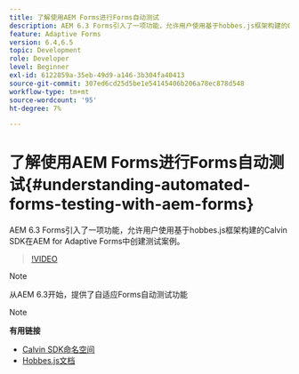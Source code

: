 ```yaml
---
title: 了解使用AEM Forms进行Forms自动测试
description: AEM 6.3 Forms引入了一项功能，允许用户使用基于hobbes.js框架构建的Calvin SDK在AEM for Adaptive Forms中创建测试案例
feature: Adaptive Forms
version: 6.4,6.5
topic: Development
role: Developer
level: Beginner
exl-id: 6122859a-35eb-49d9-a146-3b304fa40413
source-git-commit: 307ed6cd25d5be1e54145406b206a78ec878d548
workflow-type: tm+mt
source-wordcount: '95'
ht-degree: 7%

---
```


# 了解使用AEM Forms进行Forms自动测试{#understanding-automated-forms-testing-with-aem-forms}

AEM 6.3 Forms引入了一项功能，允许用户使用基于hobbes.js框架构建的Calvin SDK在AEM for Adaptive Forms中创建测试案例。

>[!VIDEO](https://video.tv.adobe.com/v/19700/)

>[!NOTE]
>
>从AEM 6.3开始，提供了自适应Forms自动测试功能

>[!NOTE]
>
>**有用链接**
>
>* [Calvin SDK命名空间](https://helpx.adobe.com/aem-forms/6-3/calvin-sdk-javascript-api/calvin.html)
>* [Hobbes.js文档](https://experienceleague.adobe.com/docs/experience-manager-release-information/aem-release-updates/previous-updates/aem-previous-versions.html?lang=zh-Hans)

